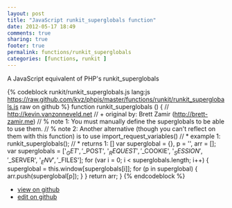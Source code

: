 ```yaml
---
layout: post
title: "JavaScript runkit_superglobals function"
date: 2012-05-17 18:49
comments: true
sharing: true
footer: true
permalink: functions/runkit_superglobals
categories: [functions, runkit ]
---
```

A JavaScript equivalent of PHP's runkit_superglobals
<!-- more -->
{% codeblock runkit/runkit_superglobals.js lang:js https://raw.github.com/kvz/phpjs/master/functions/runkit/runkit_superglobals.js raw on github %}
function runkit_superglobals () {
    // http://kevin.vanzonneveld.net
    // +   original by: Brett Zamir (http://brett-zamir.me)
    // %          note 1: You must manually define the superglobals to be able to use them.
    // %          note 2: Another alternative (though you can't reflect on them with this function) is to use import_request_variables()
    // *     example 1: runkit_superglobals();
    // *     returns 1: []
    var superglobal = {},
        p = '',
        arr = [];
    var superglobals = ['$_GET', '$_POST', '$_REQUEST', '$_COOKIE', '$_SESSION', '$_SERVER', '$_ENV', '$_FILES'];
    for (var i = 0; i < superglobals.length; i++) {
        superglobal = this.window[superglobals[i]];
        for (p in superglobal) {
            arr.push(superglobal[p]);
        }
    }
    return arr;
}
{% endcodeblock %}
<ul>
 <li><a href="https://github.com/kvz/phpjs/blob/master/functions/runkit/runkit_superglobals.js">view on github</a></li>
 <li><a href="https://github.com/kvz/phpjs/edit/master/functions/runkit/runkit_superglobals.js">edit on github</a></li>
</ul>
